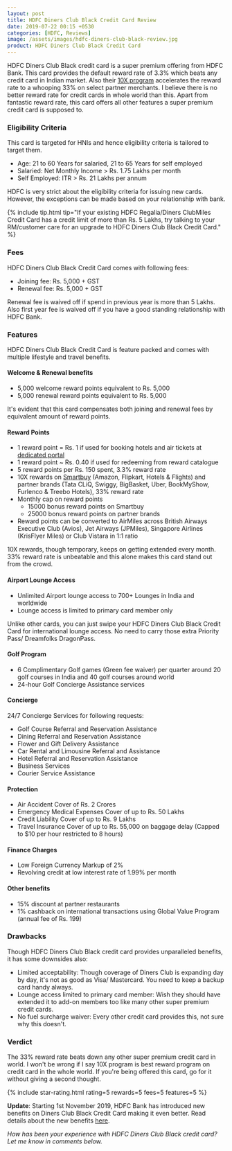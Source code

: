 ```yaml
---
layout: post
title: HDFC Diners Club Black Credit Card Review
date: 2019-07-22 00:15 +0530
categories: [HDFC, Reviews]
image: /assets/images/hdfc-diners-club-black-review.jpg
product: HDFC Diners Club Black Credit Card
---
```


HDFC Diners Club Black credit card is a super premium offering from HDFC Bank. This card provides the default reward rate of 3.3% which beats any credit card in Indian market. Also their [10X program](/hdfc-bank-credit-card-10x-rewards-september-2019-update/) accelerates the reward rate to a whooping 33% on select partner merchants. I believe there is no better reward rate for credit cards in whole world than this. Apart from fantastic reward rate, this card offers all other features a super premium credit card is supposed to.

### Eligibility Criteria

This card is targeted for HNIs and hence eligibility criteria is tailored to target them.

- Age: 21 to 60 Years for salaried, 21 to 65 Years for self employed
- Salaried: Net Monthly Income > Rs. 1.75 Lakhs per month
- Self Employed: ITR > Rs. 21 Lakhs per annum

HDFC is very strict about the eligibility criteria for issuing new cards. However, the exceptions can be made based on your relationship with bank.

{% include tip.html tip="If your existing HDFC Regalia/Diners ClubMiles Credit Card has a credit limit of more than Rs. 5 Lakhs, try talking to your RM/customer care for an upgrade to HDFC Diners Club Black Credit Card." %}

### Fees

HDFC Diners Club Black Credit Card comes with following fees:

- Joining fee: Rs. 5,000 + GST
- Renewal fee: Rs. 5,000 + GST

Renewal fee is waived off if spend in previous year is more than 5 Lakhs. Also first year fee is waived off if you have a good standing relationship with HDFC Bank.

### Features

HDFC Diners Club Black Credit Card is feature packed and comes with multiple lifestyle and travel benefits.

#### Welcome & Renewal benefits

- 5,000 welcome reward points equivalent to Rs. 5,000
- 5,000 renewal reward points equivalent to Rs. 5,000

It's evident that this card compensates both joining and renewal fees by equivalent amount of reward points.

#### Reward Points

- 1 reward point = Rs. 1 if used for booking hotels and air tickets at [dedicated portal](https://www.hdfcbankdinersclub.in/)
- 1 reward point ~ Rs. 0.40 if used for redeeming from reward catalogue
- 5 reward points per Rs. 150 spent, 3.3% reward rate
- 10X rewards on [Smartbuy](https://offers.smartbuy.hdfcbank.com) (Amazon, Flipkart, Hotels & Flights) and partner brands (Tata CLiQ, Swiggy, BigBasket, Uber, BookMyShow, Furlenco & Treebo Hotels), 33% reward rate
- Monthly cap on reward points
  - 15000 bonus reward points on Smartbuy
  - 25000 bonus reward points on partner brands
- Reward points can be converted to AirMiles across British Airways Executive Club (Avios), Jet Airways (JPMiles), Singapore Airlines (KrisFlyer Miles) or Club Vistara in 1:1 ratio

10X rewards, though temporary, keeps on getting extended every month. 33% reward rate is unbeatable and this alone makes this card stand out from the crowd.

#### Airport Lounge Access

- Unlimited Airport lounge access to 700+ Lounges in India and worldwide
- Lounge access is limited to primary card member only

Unlike other cards, you can just swipe your HDFC Diners Club Black Credit Card for international lounge access. No need to carry those extra Priority Pass/ Dreamfolks DragonPass.

#### Golf Program

- 6 Complimentary Golf games (Green fee waiver) per quarter around 20 golf courses in India and 40 golf courses around world
- 24-hour Golf Concierge Assistance services

#### Concierge

24/7 Concierge Services for following requests:

- Golf Course Referral and Reservation Assistance
- Dining Referral and Reservation Assistance
- Flower and Gift Delivery Assistance
- Car Rental and Limousine Referral and Assistance
- Hotel Referral and Reservation Assistance
- Business Services
- Courier Service Assistance

#### Protection

- Air Accident Cover of Rs. 2 Crores
- Emergency Medical Expenses Cover of up to Rs. 50 Lakhs
- Credit Liability Cover of up to Rs. 9 Lakhs
- Travel Insurance Cover of up to Rs. 55,000 on baggage delay (Capped to \$10 per hour restricted to 8 hours)

#### Finance Charges

- Low Foreign Currency Markup of 2%
- Revolving credit at low interest rate of 1.99% per month

#### Other benefits

- 15% discount at partner restaurants
- 1% cashback on international transactions using Global Value Program (annual fee of Rs. 199)

### Drawbacks

Though HDFC Diners Club Black credit card provides unparalleled benefits, it has some downsides also:

- Limited acceptability: Though coverage of Diners Club is expanding day by day, it's not as good as Visa/ Mastercard. You need to keep a backup card handy always.
- Lounge access limited to primary card member: Wish they should have extended it to add-on members too like many other super premium credit cards.
- No fuel surcharge waiver: Every other credit card provides this, not sure why this doesn't.

### Verdict

The 33% reward rate beats down any other super premium credit card in world. I won't be wrong if I say 10X program is best reward program on credit card in the whole world. If you're being offered this card, go for it without giving a second thought.

{% include star-rating.html rating=5 rewards=5 fees=5 features=5 %}

**Update**: Starting 1st November 2019, HDFC Bank has introduced new benefits on Diners Club Black Credit Card making it even better. Read details about the new benefits [here](/hdfc-bank-introduces-new-benefits-on-diners-club-black-credit-card/).

_How has been your experience with HDFC Diners Club Black credit card? Let me know in comments below._
